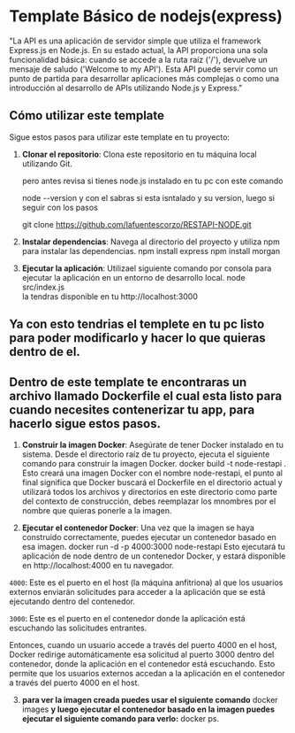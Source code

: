 # Template Básico de nodejs(express)

"La API es una aplicación de servidor simple que utiliza el framework Express.js en Node.js. En su estado actual, la API proporciona una sola funcionalidad básica: cuando se accede a la ruta raíz ('/'), devuelve un mensaje de saludo ('Welcome to my API'). Esta API puede servir como un punto de partida para desarrollar aplicaciones más complejas o como una introducción al desarrollo de APIs utilizando Node.js y Express."

## Cómo utilizar este template

Sigue estos pasos para utilizar este template en tu proyecto:

1. **Clonar el repositorio**: Clona este repositorio en tu máquina local utilizando Git.


   pero antes revisa si tienes node.js instalado en tu pc con este comando

   node --version y con el sabras si esta isntalado y su version, luego si seguir con los pasos

    git clone https://github.com/lafuentescorzo/RESTAPI-NODE.git

2. **Instalar dependencias**: Navega al directorio del proyecto y utiliza npm para instalar las dependencias.
    npm install express
    npm install morgan

3. **Ejecutar la aplicación**: Utilizael siguiente comando por consola para ejecutar la aplicación en un entorno de desarrollo local.
   node src/index.js  
   la tendras disponible en tu http://localhost:3000   

## Ya con esto tendrias el templete en tu pc listo para poder modificarlo y hacer lo que quieras dentro de el.

## Dentro de este template te encontraras un archivo llamado Dockerfile el cual esta listo para cuando necesites contenerizar tu app, para hacerlo sigue estos pasos.

1. **Construir la imagen Docker**: Asegúrate de tener Docker instalado en tu sistema. Desde el directorio raíz de tu proyecto, ejecuta el siguiente comando     para construir la imagen Docker.
     docker build -t node-restapi .   
    Esto creará una imagen Docker con el nombre node-restapi, el punto al final significa que Docker buscará el Dockerfile en el directorio actual y utilizará todos los archivos y directorios en este directorio como parte del contexto de construcción, debes reemplazar los mnombres por el nombre que quieras ponerle a la imagen.

2. **Ejecutar el contenedor Docker**: Una vez que la imagen se haya construido correctamente, puedes ejecutar un contenedor basado en esa imagen.
    docker run -d -p 4000:3000  node-restapi
    Esto ejecutará tu aplicación de node dentro de un contenedor Docker, y estará disponible en http://localhost:4000 en tu navegador.

  `4000`: Este es el puerto en el host (la máquina anfitriona) al que los usuarios externos enviarán solicitudes para acceder a la aplicación que se está ejecutando dentro del contenedor.

  `3000`: Este es el puerto en el contenedor donde la aplicación está escuchando las solicitudes entrantes.

 Entonces, cuando un usuario accede a través del puerto 4000 en el host, Docker redirige automáticamente esa solicitud al puerto 3000 dentro del contenedor, donde la aplicación en el contenedor está escuchando. Esto permite que los usuarios externos accedan a la aplicación en el contenedor a través del puerto 4000 en el host.

3. **para ver la imagen creada puedes usar el siguiente comando** docker images **y luego ejecutar el contenedor basado en la imagen puedes ejecutar el siguiente comando para verlo:** docker ps.